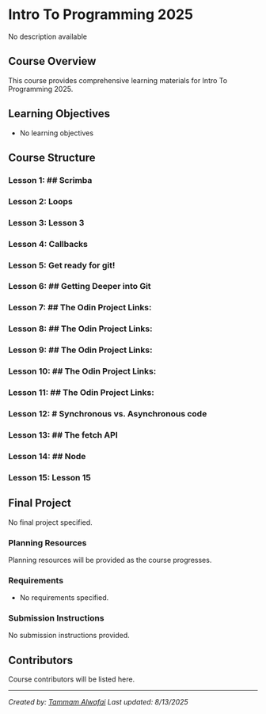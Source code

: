 # Intro To Programming 2025

No description available

## Course Overview

This course provides comprehensive learning materials for Intro To Programming 2025.

## Learning Objectives

- No learning objectives

## Course Structure

### Lesson 1: ## Scrimba
### Lesson 2: Loops
### Lesson 3: Lesson 3
### Lesson 4: Callbacks
### Lesson 5: Get ready for git!
### Lesson 6: ## Getting Deeper into Git
### Lesson 7: ## The Odin Project Links:
### Lesson 8: ## The Odin Project Links:
### Lesson 9: ## The Odin Project Links:
### Lesson 10: ## The Odin Project Links:
### Lesson 11: ## The Odin Project Links:
### Lesson 12: # Synchronous vs. Asynchronous code
### Lesson 13: ## The fetch API
### Lesson 14: ## Node
### Lesson 15: Lesson 15

## Final Project

No final project specified.

### Planning Resources

Planning resources will be provided as the course progresses.

### Requirements

- No requirements specified.

### Submission Instructions

No submission instructions provided.

## Contributors

Course contributors will be listed here.

---

*Created by: [Tammam Alwafai](https://github.com/1992tw)*
*Last updated: 8/13/2025*